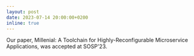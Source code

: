 ```yaml
---
layout: post
date: 2023-07-14 20:00:00+0200
inline: true
---
```


Our paper, Millenial: A Toolchain for Highly-Reconfigurable Microservice Applications, was accepted at SOSP'23.